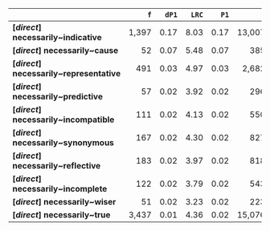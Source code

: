 |                                           |   `f` |   `dP1` |   `LRC` |   `P1` |      `G2` | `l1`        | `l2`           |   `f1` |    `f2` |        `N` |   `exp_f` |   `unexp_f` |   `unexp_r` |   `odds_r_disc` |   `t` |   `MI` |   `dP2` |   `P2` |   `deltaP_max` |   `deltaP_mean` | `dataset`   |
|:------------------------------------------|------:|--------:|--------:|-------:|----------:|:------------|:---------------|-------:|--------:|-----------:|----------:|------------:|------------:|----------------:|------:|-------:|--------:|-------:|---------------:|----------------:|:------------|
| **[_direct_] necessarily~indicative**     | 1,397 |    0.17 |    8.03 |   0.17 | 13,007.53 | necessarily | indicative     | 48,641 |   8,068 | 71,961,373 |      5.45 |    1,391.55 |        1.00 |            2.50 | 37.23 |   2.41 |    0.03 |   0.03 |           0.17 |            0.10 | direct      |
| **[_direct_] necessarily~cause**          |    52 |    0.07 |    5.48 |   0.07 |    385.16 | necessarily | cause          | 48,641 |     730 | 71,961,373 |      0.49 |       51.51 |        0.99 |            2.06 |  7.14 |   2.02 |    0.00 |   0.00 |           0.07 |            0.04 | direct      |
| **[_direct_] necessarily~representative** |   491 |    0.03 |    4.97 |   0.03 |  2,682.51 | necessarily | representative | 48,641 |  18,160 | 71,961,373 |     12.27 |      478.73 |        0.98 |            1.62 | 21.60 |   1.60 |    0.01 |   0.01 |           0.03 |            0.02 | direct      |
| **[_direct_] necessarily~predictive**     |    57 |    0.02 |    3.92 |   0.02 |    296.30 | necessarily | predictive     | 48,641 |   2,401 | 71,961,373 |      1.62 |       55.38 |        0.97 |            1.56 |  7.33 |   1.55 |    0.00 |   0.00 |           0.02 |            0.01 | direct      |
| **[_direct_] necessarily~incompatible**   |   111 |    0.02 |    4.13 |   0.02 |    550.94 | necessarily | incompatible   | 48,641 |   5,273 | 71,961,373 |      3.56 |      107.44 |        0.97 |            1.51 | 10.20 |   1.49 |    0.00 |   0.00 |           0.02 |            0.01 | direct      |
| **[_direct_] necessarily~synonymous**     |   167 |    0.02 |    4.30 |   0.02 |    827.81 | necessarily | synonymous     | 48,641 |   7,964 | 71,961,373 |      5.38 |      161.62 |        0.97 |            1.50 | 12.51 |   1.49 |    0.00 |   0.00 |           0.02 |            0.01 | direct      |
| **[_direct_] necessarily~reflective**     |   183 |    0.02 |    3.97 |   0.02 |    818.65 | necessarily | reflective     | 48,641 |  11,190 | 71,961,373 |      7.56 |      175.44 |        0.96 |            1.39 | 12.97 |   1.38 |    0.00 |   0.00 |           0.02 |            0.01 | direct      |
| **[_direct_] necessarily~incomplete**     |   122 |    0.02 |    3.79 |   0.02 |    543.08 | necessarily | incomplete     | 48,641 |   7,541 | 71,961,373 |      5.10 |      116.90 |        0.96 |            1.39 | 10.58 |   1.38 |    0.00 |   0.00 |           0.02 |            0.01 | direct      |
| **[_direct_] necessarily~wiser**          |    51 |    0.02 |    3.23 |   0.02 |    223.86 | necessarily | wiser          | 48,641 |   3,253 | 71,961,373 |      2.20 |       48.80 |        0.96 |            1.38 |  6.83 |   1.37 |    0.00 |   0.00 |           0.02 |            0.01 | direct      |
| **[_direct_] necessarily~true**           | 3,437 |    0.01 |    4.36 |   0.02 | 15,076.33 | necessarily | true           | 48,641 | 227,128 | 71,961,373 |    153.52 |    3,283.48 |        0.96 |            1.39 | 56.01 |   1.35 |    0.07 |   0.07 |           0.07 |            0.04 | direct      |
